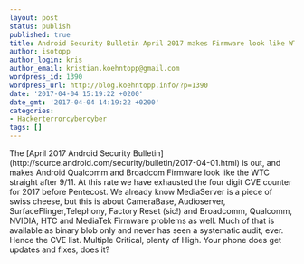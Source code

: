 ```yaml
---
layout: post
status: publish
published: true
title: Android Security Bulletin April 2017 makes Firmware look like WTC after 9/11
author: isotopp
author_login: kris
author_email: kristian.koehntopp@gmail.com
wordpress_id: 1390
wordpress_url: http://blog.koehntopp.info/?p=1390
date: '2017-04-04 15:19:22 +0200'
date_gmt: '2017-04-04 14:19:22 +0200'
categories:
- Hackerterrorcybercyber
tags: []
---
```

<p>The [April 2017 Android Security Bulletin](http://source.android.com/security/bulletin/2017-04-01.html) is out, and makes Android&nbsp;Qualcomm and Broadcom Firmware look like the WTC straight after 9/11.&nbsp;At this rate we have exhausted the four digit CVE counter for 2017 before Pentecost. We already know MediaServer is a piece of swiss cheese, but this is about CameraBase, Audioserver, SurfaceFlinger,Telephony, Factory Reset (sic!) and Broadcomm, Qualcomm, NVIDIA, HTC and MediaTek Firmware problems as well. Much of that is available as binary blob only and never has seen a systematic audit, ever. Hence the CVE list. Multiple Critical, plenty of High. Your phone does get updates and fixes, does it?</p>
